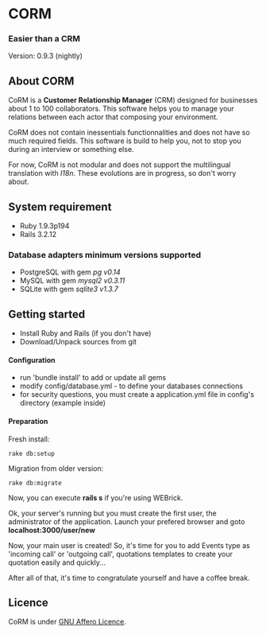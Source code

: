 # CORM
### Easier than a CRM
Version: 0.9.3 (nightly)

## About CORM
CoRM is a **Customer Relationship Manager** (CRM) designed for businesses about 1 to 100 collaborators. This software helps you to manage your relations between each actor that composing your environment.

CoRM does not contain inessentials functionnalities and does not have so much required fields. This software is build to help you, not to stop you during an interview or something else.

For now, CoRM is not modular and does not support the multilingual translation with *I18n*. These evolutions are in progress, so don't worry about.

## System requirement

 * Ruby 1.9.3p194
 * Rails 3.2.12

### Database adapters minimum versions supported

 * PostgreSQL with gem *pg v0.14*
 * MySQL with gem *mysql2 v0.3.11*
 * SQLite with gem *sqlite3 v1.3.7*

## Getting started

 * Install Ruby and Rails (if you don't have)
 * Download/Unpack sources from git

#### Configuration

 * run 'bundle install' to add or update all gems
 * modify config/database.yml - to define your databases connections
 * for security questions, you must create a application.yml file in config's directory (example inside)

#### Preparation

Fresh install:

```
rake db:setup
```

Migration from older version:

```
rake db:migrate
```

Now, you can execute **rails s** if you're using WEBrick.

Ok, your server's running but you must create the first user, the administrator of the application.
Launch your prefered browser and goto **localhost:3000/user/new**

Now, your main user is created! 
So, it's time for you to add Events type as 'incoming call' or 'outgoing call', quotations templates to create your quotation easily and quickly...

After all of that, it's time to congratulate yourself and have a coffee break.

## Licence
CoRM is under [GNU Affero Licence](http://www.gnu.org/licenses/agpl-3.0.html "GNU Affero link").
